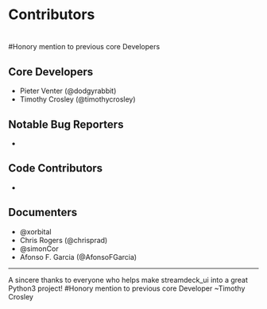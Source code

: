 Contributors
===================
#
#Honory mention to previous core Developers
## Core Developers
- Pieter Venter (@dodgyrabbit)
- Timothy Crosley (@timothycrosley)

## Notable Bug Reporters
-

## Code Contributors
-

## Documenters
- @xorbital
- Chris Rogers (@chrisprad)
- @simonCor
- Afonso F. Garcia (@AfonsoFGarcia)

--------------------------------------------

A sincere thanks to everyone who helps make streamdeck_ui into a great Python3 project!
#Honory mention to previous core Developer
~Timothy Crosley
